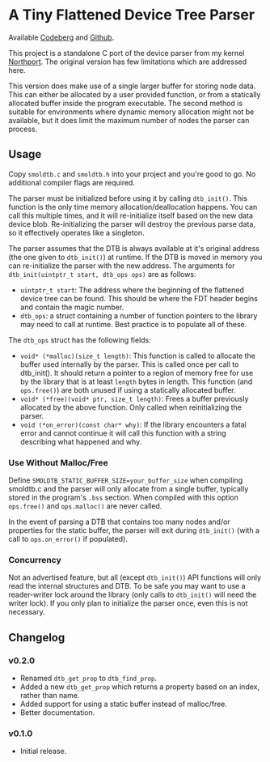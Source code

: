 # A Tiny Flattened Device Tree Parser
Available [Codeberg](https://codeberg.org/r4/smoldtb) and [Github](https://github.com/deanoburrito/smoldtb).

This project is a standalone C port of the device parser from my kernel [Northport](https://github.com/deanoburrito/northport). The original version has few limitations which are addressed here. 

This version does make use of a single larger buffer for storing node data. This can either be allocated by a user provided function, or from a statically allocated buffer inside the program executable. The second method is suitable for environments where dynamic memory allocation might not be available, but it does limit the maximum number of nodes the parser can process.

## Usage
Copy `smoldtb.c` and `smoldtb.h` into your project and you're good to go. No additional compiler flags are required. 

The parser must be initialized before using it by calling `dtb_init()`. This function is the only time memory allocation/deallocation happens. You can call this multiple times, and it will re-initialize itself based on the new data device blob. Re-initializing the parser will destroy the previous parse data, so it effectively operates like a singleton.

The parser assumes that the DTB is always available at it's original address (the one given to `dtb_init()`) at runtime. If the DTB is moved in memory you can re-initialize the parser with the new address.
The arguments for `dtb_init(uintptr_t start, dtb_ops ops)` are as follows:

- `uintptr_t start`: The address where the beginning of the flattened device tree can be found. This should be where the FDT header begins and contain the magic number.
- `dtb_ops`: a struct containing a number of function pointers to the library may need to call at runtime. Best practice is to populate all of these.

The `dtb_ops` struct has the following fields:
- `void* (*malloc)(size_t length)`: This function is called to allocate the buffer used internally by the parser. This is called once per call to dtb_init(). It should return a pointer to a region of memory free for use by the library that is at least `length` bytes in length. This function (and `ops.free()`) are both unused if using a statically allocated buffer.
- `void* (*free)(void* ptr, size_t length)`: Frees a buffer previously allocated by the above function. Only called when reinitializing the parser.
- `void (*on_error)(const char* why)`: If the library encounters a fatal error and cannot continue it will call this function with a string describing what happened and why.

### Use Without Malloc/Free
Define `SMOLDTB_STATIC_BUFFER_SIZE=your_buffer_size` when compiling smoldtb.c and the parser will only allocate from a single buffer, typically stored in the program's `.bss` section. When compiled with this option `ops.free()` and `ops.malloc()` are never called.

In the event of parsing a DTB that contains too many nodes and/or properties for the static buffer, the parser will exit during `dtb_init()` (with a call to `ops.on_error()` if populated).

### Concurrency
Not an advertised feature, but all (except `dtb_init()`) API functions will only read the internal structures and DTB. To be safe you may want to use a reader-writer lock around the library (only calls to `dtb_init()` will need the writer lock). If you only plan to initialize the parser once, even this is not necessary.

## Changelog
### v0.2.0
- Renamed `dtb_get_prop` to `dtb_find_prop`.
- Added a new `dtb_get_prop` which returns a property based on an index, rather than name.
- Added support for using a static buffer instead of malloc/free.
- Better documentation.

### v0.1.0
- Initial release.
